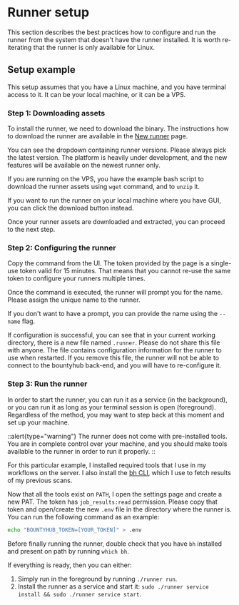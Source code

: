 ﻿# Runner setup

This section describes the best practices how to configure and run the runner from the system that doesn't have the runner installed. It is worth re-iterating that the runner is only available for Linux.

## Setup example

This setup assumes that you have a Linux machine, and you have terminal access to it. It can be your local machine, or it can be a VPS.

### Step 1: Downloading assets
To install the runner, we need to download the binary. The instructions how to download the runner are available in the [New runner](https://bountyhub.org/runners/new) page.

You can see the dropdown containing runner versions. Please always pick the latest version. The platform is heavily under development, and the new features will be available on the newest runner only.

If you are running on the VPS, you have the example bash script to download the runner assets using `wget` command, and to `unzip` it.

If you want to run the runner on your local machine where you have GUI, you can click the download button instead.

Once your runner assets are downloaded and extracted, you can proceed to the next step.

### Step 2: Configuring the runner

Copy the command from the UI. The token provided by the page is a single-use token valid for 15 minutes. That means that you cannot re-use the same token to configure your runners multiple times.

Once the command is executed, the runner will prompt you for the name. Please assign the unique name to the runner.

If you don't want to have a prompt, you can provide the name using the `--name` flag.

If configuration is successful, you can see that in your current working directory, there is a new file named `.runner`. Please do not share this file with anyone. The file contains configuration information for the runner to use when restarted. If you remove this file, the runner will not be able to connect to the bountyhub back-end, and you will have to re-configure it.

### Step 3: Run the runner

In order to start the runner, you can run it as a service (in the background), or you can run it as long as your terminal session is open (foreground). Regardless of the method, you may want to step back at this moment and set up your machine.

::alert{type="warning"}
The runner does not come with pre-installed tools. You are in complete control over your machine, and you should make tools available to the runner in order to run it properly.
::

For this particular example, I installed required tools that I use in my workflows on the server. I also install the [bh CLI](https://github.com/bountyhub-org/bh), which I use to fetch results of my previous scans.

Now that all the tools exist on `PATH`, I open the settings page and create a new PAT. The token has `job_results:read` permission. Please copy that token and open/create the new `.env` file in the directory where the runner is. You can run the following command as an example:

```bash
echo "BOUNTYHUB_TOKEN=[YOUR_TOKEN]" > .env
```

Before finally running the runner, double check that you have `bh` installed and present on path by running `which bh`.

If everything is ready, then you can either:

1. Simply run in the foreground by running `./runner run`.
2. Install the runner as a service and start it: `sudo ./runner service install && sudo ./runner service start`.

